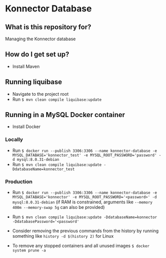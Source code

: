 # Konnector Database

## What is this repository for?

Managing the Konnector database

## How do I get set up?

* Install Maven

## Running liquibase

* Navigate to the project root
* Run `$ mvn clean compile liquibase:update`

## Running in a MySQL Docker container

* Install Docker

### Locally

* Run `$ docker run --publish 3306:3306 --name konnector-database -e MYSQL_DATABASE='konnector_test' -e MYSQL_ROOT_PASSWORD='password' -d mysql:8.0.31-debian`
* Run `$ mvn clean compile liquibase:update -DdatabaseName=konnector_test`

### Production

* Run `$ docker run --publish 3306:3306 --name konnector-database -e MYSQL_DATABASE='konnector' -e MYSQL_ROOT_PASSWORD='<password>' -d mysql:8.0.31-debian` (if RAM is constrained, arguments like `--memory 400m --memory-swap 5g` can also be provided)
* Run `$ mvn clean compile liquibase:update -DdatabaseName=konnector -DdatabasePassword='<password'`
* Consider removing the previous commands from the history by running something like `history -d $(history 2)` for Linux


* To remove any stopped containers and all unused images `$ docker system prune -a`
